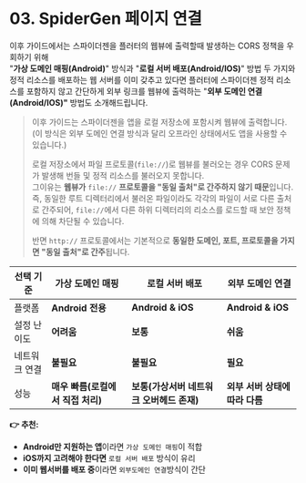 # 03. SpiderGen 페이지 연결

이후 가이드에서는 스파이더젠을 플러터의 웹뷰에 출력할때 발생하는 CORS 정책을 우회하기 위해\
"**가상 도메인 매핑(Android)**" 방식과  "**로컬 서버 배포(Android/IOS)**" 방법 두 가지와 정적 리소스를 배포하는 웹 서버를 이미 갖추고 있다면 플러터에 스파이더젠 정적  리소스를 포함하지 않고 간단하게 외부 링크를 웹뷰에 출력하는 "**외부 도메인 연결(Android/IOS)"** 방법도 소개해드립니다.

> 이후 가이드는 스파이더젠을 앱을 로컬 저장소에 포함시켜 웹뷰에 출력합니다. (이 방식은 외부 도메인 연결 방식과 달리 오프라인 상태에서도 앱을 사용할 수 있습니다.)
>
> 로컬 저장소에서 파일 프로토콜(`file://`)로 웹뷰를 불러오는 경우 CORS 문제가 발생해 번들 및 정적 리소스를 불러오지 못합니다.  \
> 그이유는 **웹뷰가** `file://` **프로토콜을 "동일 출처"로 간주하지 않기 때문**입니다. \
> 즉, 동일한 루트 디렉터리에서 불러온 파일이라도 각각의 파일이 서로 다른 출처로 간주되어, `file://`에서 다른 하위 디렉터리의 리소스를 로드할 때 보안 정책에 의해 차단될 수 있습니다.
>
> 반면 `http://` 프로토콜에서는 기본적으로 **동일한 도메인, 포트, 프로토콜을 가지면 "동일 출처"로 간주**됩니다.

| 선택 기준   | 가상 도메인 매핑             | 로컬 서버 배포                  | 외부 도메인 연결           |
| ------- | --------------------- | ------------------------- | ------------------- |
| 플랫폼     | **Android 전용**        | **Android & iOS**         | **Android & iOS**   |
| 설정 난이도  | **어려움**               | **보통**                    | **쉬움**              |
| 네트워크 연결 | **불필요**               | **불필요**                   | **필요**              |
| 성능      | **매우 빠름(로컬에서 직접 처리)** | **보통(가상서버 네트워크 오버헤드 존재)** | **외부 서버 상태에 따라 다름** |

**👉 추천:**

* **Android만 지원하는 앱**이라면 `가상 도메인 매핑`이 적합
* **iOS까지 고려해야 한다면** `로컬 서버 배포` 방식이 유리
* **이미 웹서버를 배포 중**이라면 `외부도메인 연결`방식이 간단

